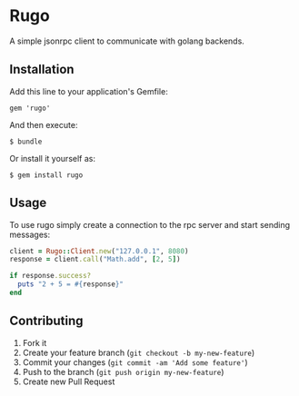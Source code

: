 # Rugo

A simple jsonrpc client to communicate with golang backends.

## Installation

Add this line to your application's Gemfile:

    gem 'rugo'

And then execute:

    $ bundle

Or install it yourself as:

    $ gem install rugo

## Usage

To use rugo simply create a connection to the rpc server and start sending messages:

```ruby
client = Rugo::Client.new("127.0.0.1", 8080)
response = client.call("Math.add", [2, 5])

if response.success?
  puts "2 + 5 = #{response}"
end
```

## Contributing

1. Fork it
2. Create your feature branch (`git checkout -b my-new-feature`)
3. Commit your changes (`git commit -am 'Add some feature'`)
4. Push to the branch (`git push origin my-new-feature`)
5. Create new Pull Request
